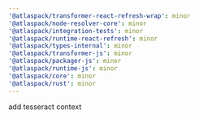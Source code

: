 ```yaml
---
'@atlaspack/transformer-react-refresh-wrap': minor
'@atlaspack/node-resolver-core': minor
'@atlaspack/integration-tests': minor
'@atlaspack/runtime-react-refresh': minor
'@atlaspack/types-internal': minor
'@atlaspack/transformer-js': minor
'@atlaspack/packager-js': minor
'@atlaspack/runtime-js': minor
'@atlaspack/core': minor
'@atlaspack/rust': minor
---
```


add tesseract context
